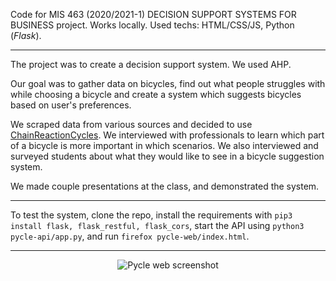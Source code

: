 Code for MIS 463 (2020/2021-1) DECISION SUPPORT SYSTEMS FOR BUSINESS project. Works locally. Used techs: HTML/CSS/JS, Python (*Flask*). 

---

The project was to create a decision support system. We used AHP. 

Our goal was to gather data on bicycles, find out what people struggles with while choosing a bicycle and create a system which suggests bicycles based on user's preferences. 

We scraped data from various sources and decided to use [ChainReactionCycles](https://www.chainreactioncycles.com). We interviewed with professionals to learn which part of a bicycle is more important in which scenarios. We also interviewed and surveyed students about what they would like to see in a bicycle suggestion system. 

We made couple presentations at the class, and demonstrated the system.

---

To test the system, clone the repo, install the requirements with `pip3 install flask, flask_restful, flask_cors`, start the API using `python3 pycle-api/app.py`, and run `firefox pycle-web/index.html`. 

---

<p align="center">
  <img src="https://user-images.githubusercontent.com/53492577/110799504-46cffc00-828c-11eb-9468-8484cab7b975.png" alt="Pycle web screenshot" />
</p>

